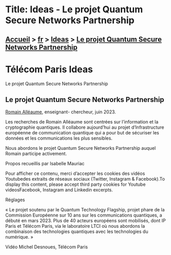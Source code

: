 # Title: Ideas - Le projet Quantum Secure Networks Partnership

## [Accueil](https://www.telecom-paris.fr "https://www.telecom-paris.fr") > [fr](https://www.telecom-paris.fr/fr "fr") > [Ideas](https://www.telecom-paris.fr/fr/ideas "Ideas") > [Le projet Quantum Secure Networks Partnership](https://www.telecom-paris.fr/fr/ideas/quantum-secure-networks-partnership)

[](https://www.telecom-paris.fr/fr/accueil)

# Télécom Paris Ideas  
Le projet Quantum Secure Networks Partnership

## Le projet Quantum Secure Networks Partnership

[Romain Alléaume](https://www.telecom-paris.fr/romain-alleaume), enseignant-
chercheur, juin 2023.

Les recherches de Romain Alléaume sont centrées sur l’information et la
cryptographie quantiques. Il collabore aujourd’hui au projet d’Infrastructure
européenne de communication quantique qui a pour but de sécuriser les données
et les communications les plus sensibles.

Nous abordons le projet Quantum Secure Networks Partnership auquel Romain
participe activement.

Propos recueillis par Isabelle Mauriac

Pour afficher ce contenu, merci d’accepter les cookies des vidéos Youtubedes
extraits de réseaux sociaux (Twitter, Instagram & Facebook).To display this
content, please accept third party cookies for Youtube videosFacebook,
Instagram and Linkedin excerpts.

Réglages

« Le projet soutenu par le Quantum Technology Flagship, projet phare de la
Commission Européenne sur 10 ans sur les communications quantiques, a débuté
en mars 2023. Plus de 40 acteurs européens sont mobilisés, dont IP Paris et
Télécom Paris, via le laboratoire LTCI où nous abordons la combinaison des
technologies quantiques avec les technologies du numérique. »

Vidéo Michel Desnoues, Télécom Paris

[](https://www.telecom-paris.fr/fr/ideas/sommaire)

